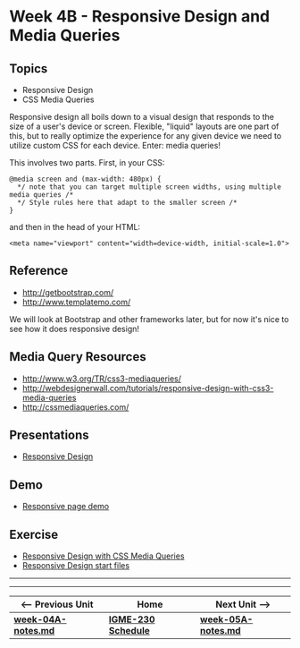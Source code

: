 # Week 4B - Responsive Design and Media Queries

## Topics
- Responsive Design
- CSS Media Queries

Responsive design all boils down to a visual design that responds to the size of a user's device or screen. Flexible, "liquid" layouts are one part of this, but to really optimize the experience for any given device we need to utilize custom CSS for each device. Enter: media queries!

This involves two parts. First, in your CSS:

```
@media screen and (max-width: 480px) {
  */ note that you can target multiple screen widths, using multiple media queries /*
  */ Style rules here that adapt to the smaller screen /*	
} 
```

and then in the head of your HTML:

``` 	
<meta name="viewport" content="width=device-width, initial-scale=1.0"> 
```

## Reference
- http://getbootstrap.com/
- http://www.templatemo.com/

We will look at Bootstrap and other frameworks later, but for now it's nice to see how it does responsive design!

## Media Query Resources
- http://www.w3.org/TR/css3-mediaqueries/
- http://webdesignerwall.com/tutorials/responsive-design-with-css3-media-queries
- http://cssmediaqueries.com/

## Presentations
- [Responsive Design](https://github.com/tonethar/IGME-230-Master/tree/master/presentations/4B-Responsive-Design.pdf)

## Demo
- [Responsive page demo](https://github.com/tonethar/IGME-230-Master/tree/master/other-files/Responsive_Demo.zip)

## Exercise
- [Responsive Design with CSS Media Queries](https://github.com/tonethar/IGME-230-Master/tree/master/exercises/week-4/ICE-ResponsiveCSS.pdf)
- [Responsive Design start files](https://github.com/tonethar/IGME-230-Master/tree/master/exercises/week-4/darth_start_files.zip)

<hr><hr>

| <-- Previous Unit | Home | Next Unit -->
| --- | --- | --- 
| [**week-04A-notes.md**](week-04A-notes.md)     |  [**IGME-230 Schedule**](../schedule.md) | [**week-05A-notes.md**](week-05A-notes.md)
